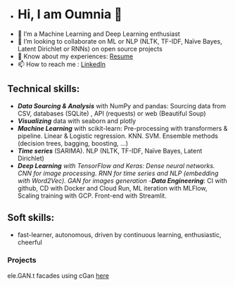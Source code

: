 - # Hi, I am Oumnia 👋
- 👀 I’m a Machine Learning and Deep Learning enthusiast
- 💞️ I’m looking to collaborate on ML or NLP (NLTK, TF-IDF, Naïve Bayes, Latent Dirichlet or RNNs) on open source projects
- 📄 Know about my experiences: [Resume](https://drive.google.com/file/d/10Y8WynNTVXMjng8yIEcRTambC44aDy3w/view?usp=drive_link)
- 📫 How to reach me : [LinkedIn](www.linkedin.com/in/oumnia-sadaouni)

## Technical skills:
- **_Data Sourcing & Analysis_** with NumPy and pandas: Sourcing data from CSV, databases (SQLite) , API (requests) or web (Beautiful Soup)
- **_Visualizing_** data with seaborn and plotly
- **_Machine Learning_** with scikit-learn: Pre-processing with transformers & pipeline. Linear & Logistic regression. KNN. SVM. Ensemble methods (decision trees, bagging, boosting, ...)
- _**Time series**_ (SARIMA). NLP (NLTK, TF-IDF, Naïve Bayes, Latent Dirichlet)
- _**Deep Learning** _with TensorFlow and Keras: Dense neural networks. CNN for image processing. RNN for time series and NLP (embedding with Word2Vec). GAN for images
generation
-_**Data Engineering**_: CI with github, CD with Docker and Cloud Run, ML iteration with MLFlow, Scaling training with GCP. Front-end with Streamlit.

## Soft skills: 
- fast-learner, autonomous, driven by continuous learning, enthusiastic, cheerful

### Projects
ele.GAN.t facades using cGan [here](https://ivy-caraway-b60.notion.site/el-GAN-t-facades-project-b7b13cb43dfa4cc993e163859cd14336) 

